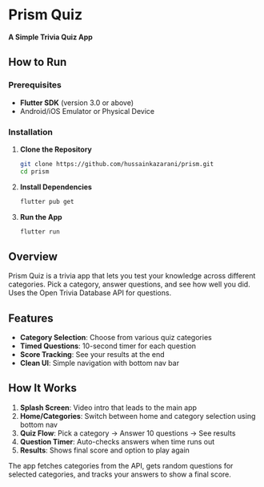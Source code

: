 # Prism Quiz

**A Simple Trivia Quiz App**

## How to Run

### Prerequisites

-   **Flutter SDK** (version 3.0 or above)
-   Android/iOS Emulator or Physical Device

### Installation

1. **Clone the Repository**

    ```bash
    git clone https://github.com/hussainkazarani/prism.git
    cd prism
    ```

2. **Install Dependencies**

    ```bash
    flutter pub get
    ```

3. **Run the App**
    ```bash
    flutter run
    ```

## Overview

Prism Quiz is a trivia app that lets you test your knowledge across different categories. Pick a category, answer questions, and see how well you did. Uses the Open Trivia Database API for questions.

## Features

-   **Category Selection**: Choose from various quiz categories
-   **Timed Questions**: 10-second timer for each question
-   **Score Tracking**: See your results at the end
-   **Clean UI**: Simple navigation with bottom nav bar

## How It Works

1. **Splash Screen**: Video intro that leads to the main app
2. **Home/Categories**: Switch between home and category selection using bottom nav
3. **Quiz Flow**: Pick a category → Answer 10 questions → See results
4. **Question Timer**: Auto-checks answers when time runs out
5. **Results**: Shows final score and option to play again

The app fetches categories from the API, gets random questions for selected categories, and tracks your answers to show a final score.
